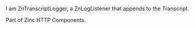 I am ZnTranscriptLogger, a ZnLogListener that appends to the Transcript.

Part of Zinc HTTP Components.